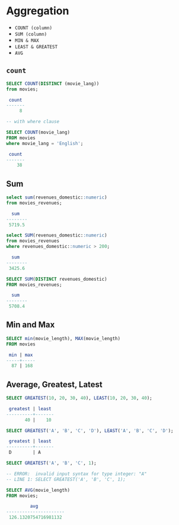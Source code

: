 # Aggregation

* `COUNT (column)`
* `SUM (column)`
* `MIN & MAX`
* `LEAST & GREATEST`
* `AVG`

## `count`

```sql
SELECT COUNT(DISTINCT (movie_lang))
from movies;

 count 
-------
     8

-- with where clause

SELECT COUNT(movie_lang)
FROM movies
where movie_lang = 'English';

 count 
-------
    38
```

## Sum

```sql
select sum(revenues_domestic::numeric)
from movies_revenues;

  sum   
--------
 5719.5

select SUM(revenues_domestic::numeric)
from movies_revenues
where revenues_domestic::numeric > 200;

  sum   
--------
 3425.6

SELECT SUM(DISTINCT revenues_domestic)
FROM movies_revenues;

  sum   
--------
 5708.4
```

## Min and Max

```sql
SELECT min(movie_length), MAX(movie_length)
FROM movies

 min | max 
-----+-----
  87 | 168
```

## Average, Greatest, Latest

```sql
SELECT GREATEST(10, 20, 30, 40), LEAST(10, 20, 30, 40);

 greatest | least
----------+-------
       40 |    10

SELECT GREATEST('A', 'B', 'C', 'D'), LEAST('A', 'B', 'C', 'D');

 greatest | least
----------+-------
 D        | A

SELECT GREATEST('A', 'B', 'C', 1);

-- ERROR:  invalid input syntax for type integer: "A"
-- LINE 1: SELECT GREATEST('A', 'B', 'C', 1);

SELECT AVG(movie_length)
FROM movies;

         avg          
----------------------
 126.1320754716981132
```

